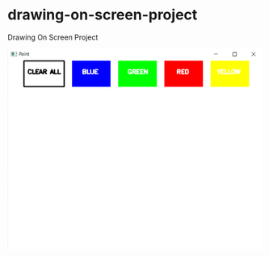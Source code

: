 # drawing-on-screen-project
 Drawing On Screen Project
 
<img src="https://github.com/RabiaKuran/drawing-on-screen-project/blob/main/screen.png" width="auto">
